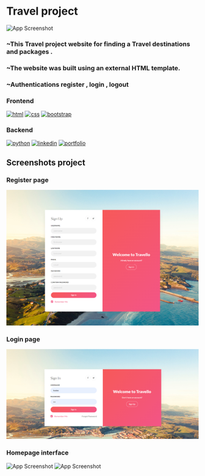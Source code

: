 # Travel project

![App Screenshot](https://github.com/athulpython/travelproject-/blob/master/screeshot/Screenshot%20(52).png?raw=true)
 
 
 ### ~This Travel project website for finding a Travel destinations and packages .
 
 ### ~The website was built using an external HTML template.
 
 ### ~Authentications register , login , logout



### Frontend


[![html](https://img.shields.io/twitter/url?label=Html&logo=HTML5&style=for-the-badge&url=https%3A%2F%2Fwww.w3schools.com%2Fhtml%2F)](https://www.w3schools.com/html/)  [![css](https://img.shields.io/twitter/url?label=Css&logo=CSS3&logoColor=blue&style=for-the-badge&url=https%3A%2F%2Fwww.w3schools.com%2Fcss%2F)](https://www.w3schools.com/css/)  [![bootstrap](https://img.shields.io/twitter/url?label=bootstrap&logo=bootstrap&logoColor=white&style=for-the-badge&url=https%3A%2F%2Fgetbootstrap.com%2F)](https://getbootstrap.com/)


### Backend
[![python](https://img.shields.io/twitter/url?label=Python&logo=Python&style=for-the-badge&url=https%3A%2F%2Fwww.python.org%2F)](https://www.python.org/) 
[![linkedin](https://img.shields.io/twitter/url?label=django&logo=django&logoColor=white&style=for-the-badge&url=https%3A%2F%2Fwww.djangoproject.com%2F)](https://www.djangoproject.com/)   [![portfolio](https://img.shields.io/twitter/url?label=postgresql&logo=postgresql&logoColor=white&style=for-the-badge&url=https%3A%2F%2Fwww.postgresql.org%2F)](https://www.postgresql.org/)





## Screenshots project

### Register page
![App Screenshot](https://github.com/athulpython/Travel-project/blob/master/screeshot/screencapture-127-0-0-1-8000-accounts-register-2022-12-22-16_11_24.png?raw=true)

### Login page

![App Screenshot](https://github.com/athulpython/Travel-project/blob/master/screeshot/Screenshot%20(111).png?raw=true)

### Homepage interface

![App Screenshot](https://github.com/athulpython/travelproject-/blob/master/screeshot/screencapture-127-0-0-1-8000-2022-10-09-14_18_08.png?raw=true)
![App Screenshot](https://github.com/athulpython/travelproject-/blob/master/screeshot/screencapture-127-0-0-1-8000-2022-10-09-14_11_51.png?raw=true)



